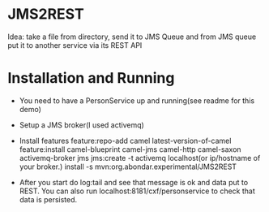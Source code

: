 # JMS2REST

Idea: take a file from directory, send it to JMS Queue and from JMS queue put it to another service via its REST API

# Installation and Running

- You need to have a PersonService up and running(see readme for this demo)
- Setup a JMS broker(I used activemq)
- Install features
  feature:repo-add camel latest-version-of-camel 
  feature:install camel-blueprint camel-jms camel-http camel-saxon activemq-broker jms
  jms:create -t activemq localhost(or ip/hostname of your broker.)
  install -s mvn:org.abondar.experimental/JMS2REST

- After you start do log:tail and see that message is ok and data put to REST. 
  You can also run localhost:8181/cxf/personservice to check that data is persisted.
